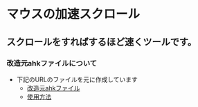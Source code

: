# マウスの加速スクロール

## スクロールをすればするほど速くツールです。

### 改造元ahkファイルについて
- 下記のURLのファイルを元に作成しています
    - [改造元ahkファイル](http://mobitan.org/ahk/WheelAccel.ahk)
    - [使用方法](http://mobitan.org/ahk/WheelAccel.txt)